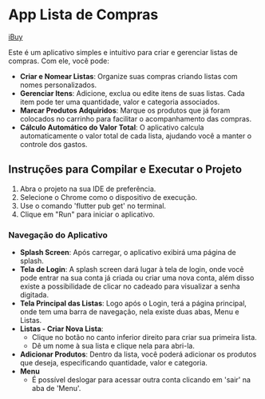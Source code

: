 # App Lista de Compras

[iBuy](https://ibuy-bym.web.app/)

Este é um aplicativo simples e intuitivo para criar e gerenciar listas de compras. Com ele, você pode:

- **Criar e Nomear Listas**: Organize suas compras criando listas com nomes personalizados.
- **Gerenciar Itens**: Adicione, exclua ou edite itens de suas listas. Cada item pode ter uma quantidade, valor e categoria associados.
- **Marcar Produtos Adquiridos**: Marque os produtos que já foram colocados no carrinho para facilitar o acompanhamento das compras.
- **Cálculo Automático do Valor Total**: O aplicativo calcula automaticamente o valor total de cada lista, ajudando você a manter o controle dos gastos.

## Instruções para Compilar e Executar o Projeto

1. Abra o projeto na sua IDE de preferência.
2. Selecione o Chrome como o dispositivo de execução.
3. Use o comando 'flutter pub get' no terminal.
4. Clique em "Run" para iniciar o aplicativo.

### Navegação do Aplicativo

- **Splash Screen**: Após carregar, o aplicativo exibirá uma página de splash.
- **Tela de Login**: A splash screen dará lugar à tela de login, onde você pode entrar na sua conta já criada ou criar uma nova conta, além disso existe a possibilidade de clicar no cadeado para visualizar a senha digitada.
- **Tela Principal das Listas**: Logo após o Login, terá a página principal, onde tem uma barra de navegação, nela existe duas abas, Menu e Listas.
- **Listas - Criar Nova Lista**:
  - Clique no botão no canto inferior direito para criar sua primeira lista.
  - Dê um nome à sua lista e clique nela para abri-la.
- **Adicionar Produtos**: Dentro da lista, você poderá adicionar os produtos que deseja, especificando quantidade, valor e categoria.
- **Menu**
  - É possível deslogar para acessar outra conta clicando em 'sair' na aba de 'Menu'.     

